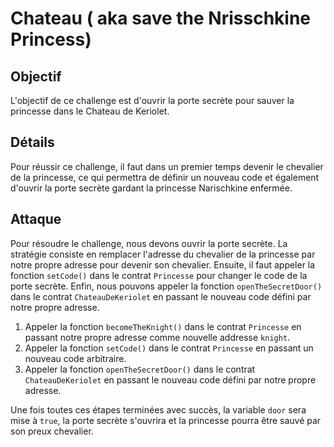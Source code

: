 # Chateau ( aka save the Nrisschkine Princess)

## Objectif
L'objectif de ce challenge est d'ouvrir la porte secrète pour sauver la princesse dans le Chateau de Keriolet.

## Détails
Pour réussir ce challenge, il faut dans un premier temps devenir le chevalier de la princesse, ce qui permettra de définir un nouveau code et également d'ouvrir la porte secrète gardant la princesse Narischkine enfermée.

## Attaque
Pour résoudre le challenge, nous devons ouvrir la porte secrète. La stratégie consiste en remplacer l'adresse du chevalier de la princesse par notre propre adresse pour devenir son chevalier. Ensuite, il faut appeler la fonction `setCode()` dans le contrat `Princesse` pour changer le code de la porte secrète. Enfin, nous pouvons appeler la fonction `openTheSecretDoor()` dans le contrat `ChateauDeKeriolet` en passant le nouveau code défini par notre propre adresse.

1.  Appeler la fonction `becomeTheKnight()` dans le contrat `Princesse` en passant notre propre adresse comme nouvelle addresse `knight`.
2.  Appeler la fonction `setCode()` dans le contrat `Princesse` en passant un nouveau code arbitraire.
3.  Appeler la fonction `openTheSecretDoor()` dans le contrat `ChateauDeKeriolet` en passant le nouveau code défini par notre propre adresse.

Une fois toutes ces étapes terminées avec succès, la variable `door` sera mise à `true`, la porte secrète s'ouvrira et la princesse pourra être sauvé par son preux chevalier.